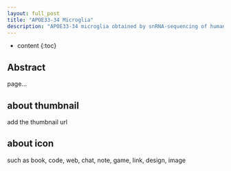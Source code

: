 ```yaml
---
layout: full_post
title: "APOE33-34 Microglia"
description: "APOE33-34 microglia obtained by snRNA-sequencing of human data."
---
```


* content
{:toc}

## Abstract

page...

## about thumbnail

add the thumbnail url

## about icon

such as book, code, web, chat, note, game, link, design, image
